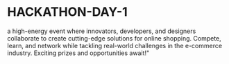 # HACKATHON-DAY-1
a high-energy event where innovators, developers, and designers collaborate to create cutting-edge solutions for online shopping. Compete, learn, and network while tackling real-world challenges in the e-commerce industry. Exciting prizes and opportunities await!"
